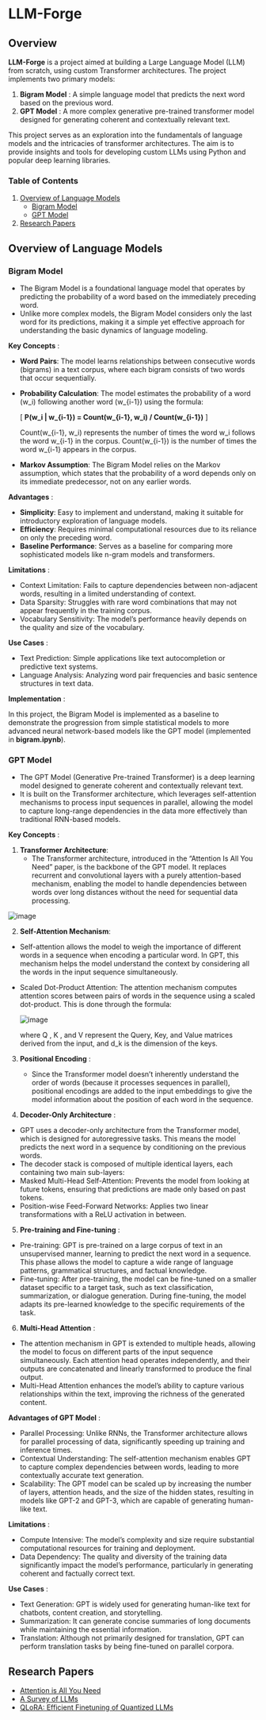 # LLM-Forge

## Overview

**LLM-Forge** is a project aimed at building a Large Language Model (LLM) from scratch, using custom Transformer architectures. The project implements two primary models:

1. **Bigram Model** : A simple language model that predicts the next word based on the previous word.
2. **GPT Model** : A more complex generative pre-trained transformer model designed for generating coherent and contextually relevant text.

This project serves as an exploration into the fundamentals of language models and the intricacies of transformer architectures. The aim is to provide insights and tools for developing custom LLMs using Python and popular deep learning libraries.

### Table of Contents

1. [Overview of Language Models](#overview-of-language-models)
   - [Bigram Model](#bigram-model)
   - [GPT Model](#gpt-model)
2. [Research Papers](#research-papers)

## Overview of Language Models

### Bigram Model

- The Bigram Model is a foundational language model that operates by predicting the probability of a word based on the immediately preceding word.
- Unlike more complex models, the Bigram Model considers only the last word for its predictions, making it a simple yet effective approach for understanding the basic dynamics of language modeling.

**Key Concepts** :

- **Word Pairs**: The model learns relationships between consecutive words (bigrams) in a text corpus, where each bigram consists of two words that occur sequentially.

- **Probability Calculation**: The model estimates the probability of a word \(w_i\) following another word \(w_{i-1}\) using the formula:

  \[
   **P(w_i | w_{i-1}) = Count(w_{i-1}, w_i) / Count(w_{i-1})**
  \]

  Count(w_{i-1}, w_i) represents the number of times the word w_i follows the word w_{i-1} in the corpus.
  Count(w_{i-1}) is the number of times the word w_{i-1} appears in the corpus.

- **Markov Assumption**: The Bigram Model relies on the Markov assumption, which states that the probability of a word depends only on its immediate predecessor, not on any earlier words.

**Advantages** :
- **Simplicity**: Easy to implement and understand, making it suitable for introductory exploration of language models.
- **Efficiency**: Requires minimal computational resources due to its reliance on only the preceding word.
- **Baseline Performance**: Serves as a baseline for comparing more sophisticated models like n-gram models and transformers.

**Limitations** :
- Context Limitation: Fails to capture dependencies between non-adjacent words, resulting in a limited understanding of context.
- Data Sparsity: Struggles with rare word combinations that may not appear frequently in the training corpus.
- Vocabulary Sensitivity: The model’s performance heavily depends on the quality and size of the vocabulary.

**Use Cases** :
- Text Prediction: Simple applications like text autocompletion or predictive text systems.
- Language Analysis: Analyzing word pair frequencies and basic sentence structures in text data.

**Implementation** :

In this project, the Bigram Model is implemented as a baseline to demonstrate the progression from simple statistical models to more advanced neural network-based models like the GPT model (implemented in **bigram.ipynb**).

### GPT Model

- The GPT Model (Generative Pre-trained Transformer) is a deep learning model designed to generate coherent and contextually relevant text.
- It is built on the Transformer architecture, which leverages self-attention mechanisms to process input sequences in parallel, allowing the model to capture long-range dependencies in the data more effectively than traditional RNN-based models.

**Key Concepts** :

1. **Transformer Architecture**:
   - The Transformer architecture, introduced in the “Attention Is All You Need” paper, is the backbone of the GPT model. It replaces recurrent and convolutional layers with a purely attention-based mechanism, enabling the model to handle dependencies between words over long distances without the need for sequential data processing.

![image](https://github.com/user-attachments/assets/0f34fa22-7293-404c-a5dd-6d003a411489)

2. **Self-Attention Mechanism**:
- Self-attention allows the model to weigh the importance of different words in a sequence when encoding a particular word. In GPT, this mechanism helps the model understand the context by considering all the words in the input sequence simultaneously.
- Scaled Dot-Product Attention: The attention mechanism computes attention scores between pairs of words in the sequence using a scaled dot-product. This is done through the formula:

   ![image](https://github.com/user-attachments/assets/07df1d92-33a8-474d-9f37-f0058815fe0a)

  where  Q ,  K , and  V  represent the Query, Key, and Value matrices derived from the input, and  d_k  is the dimension of the keys.

3. **Positional Encoding** :
   - Since the Transformer model doesn’t inherently understand the order of words (because it processes sequences in parallel), positional encodings are added to the input embeddings to give the model information about the position of each word in the sequence.

4. **Decoder-Only Architecture** :
- GPT uses a decoder-only architecture from the Transformer model, which is designed for autoregressive tasks. This means the model predicts the next word in a sequence by conditioning on the previous words.
- The decoder stack is composed of multiple identical layers, each containing two main sub-layers:
- Masked Multi-Head Self-Attention: Prevents the model from looking at future tokens, ensuring that predictions are made only based on past tokens.
- Position-wise Feed-Forward Networks: Applies two linear transformations with a ReLU activation in between.

5. **Pre-training and Fine-tuning** :
- Pre-training: GPT is pre-trained on a large corpus of text in an unsupervised manner, learning to predict the next word in a sequence. This phase allows the model to capture a wide range of language patterns, grammatical structures, and factual knowledge.
- Fine-tuning: After pre-training, the model can be fine-tuned on a smaller dataset specific to a target task, such as text classification, summarization, or dialogue generation. During fine-tuning, the model adapts its pre-learned knowledge to the specific requirements of the task.

6. **Multi-Head Attention** :
- The attention mechanism in GPT is extended to multiple heads, allowing the model to focus on different parts of the input sequence simultaneously. Each attention head operates independently, and their outputs are concatenated and linearly transformed to produce the final output.
- Multi-Head Attention enhances the model’s ability to capture various relationships within the text, improving the richness of the generated content.

**Advantages of GPT Model** :
- Parallel Processing: Unlike RNNs, the Transformer architecture allows for parallel processing of data, significantly speeding up training and inference times.
- Contextual Understanding: The self-attention mechanism enables GPT to capture complex dependencies between words, leading to more contextually accurate text generation.
- Scalability: The GPT model can be scaled up by increasing the number of layers, attention heads, and the size of the hidden states, resulting in models like GPT-2 and GPT-3, which are capable of generating human-like text.

**Limitations** :
- Compute Intensive: The model’s complexity and size require substantial computational resources for training and deployment.
- Data Dependency: The quality and diversity of the training data significantly impact the model’s performance, particularly in generating coherent and factually correct text.

**Use Cases** :
- Text Generation: GPT is widely used for generating human-like text for chatbots, content creation, and storytelling.
- Summarization: It can generate concise summaries of long documents while maintaining the essential information.
- Translation: Although not primarily designed for translation, GPT can perform translation tasks by being fine-tuned on parallel corpora.


## Research Papers

- [Attention is All You Need](https://arxiv.org/pdf/1706.03762.pdf)
- [A Survey of LLMs](https://arxiv.org/pdf/2303.18223.pdf)
- [QLoRA: Efficient Finetuning of Quantized LLMs](https://arxiv.org/pdf/2305.14314.pdf)
